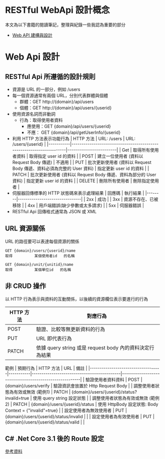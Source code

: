 # RESTful WebApi 設計概念


本文為以下書籍的閱讀筆記，整理與紀錄一些我認為重要的部分

- [Web API 建構與設計](https://www.tenlong.com.tw/products/9789865020590)

<!--more-->

# Web Api 設計

## RESTful Api 所遵循的設計規則

* 資源是 URL 的一部分，例如 /users
* 每一個資源通常有兩個 URL，分別代表群體與個體
    * 群體：GET http://{domain}/api/users
    * 個體：GET http://{domain}/api/users/{userid}
* 使用資源名詞而非動詞
    * 行為：取得使用者資料
        * 應使用：GET {domain}/api/users/{userid}
        * 不應：  GET {domain}/api/getUserInfo/{userid}
* 利用 HTTP 方法表示功能行為
    | HTTP 方法 | URL: /users                                                           | URL: /users/{userid}    |
    |-----------|-----------------------------------------------------------------------|-------------------------|
    | Get       | 取得所有使用者資料                                                    | 取得指定 user id 的資料 |
    | POST      | 建立一位使用者 (資料以 Request Body 傳遞)                             | 不適用                  |
    | PUT       | 批次更新使用者 (資料以 Request Body 傳遞、資料必須為完整的 User 資料) | 指定更新 user id 的資料 |
    | PATCH     | 批次更新使用者 (資料以 Request Body 傳遞、資料為部分的 User 資料)     | 指定更新 user id 的資料 |
    | DELETE    | 刪除所有使用者                                                        | 刪除指定使用者          |
* 伺服器回傳標準的 HTTP 狀態碼來表示處理結果
    | 回應碼 | 執行結果                       |
    |--------|--------------------------------|
    | 2xx    | 成功                           |
    | 3xx    | 資源不存在、已被移除           |
    | 4xx    | 用戶端錯誤(缺少參數或太多請求) |
    | 5xx    | 伺服器錯誤                     |
* RESTful Api 回傳格式通常為 JSON 或 XML

## URL 資源關係

URL 的路徑要可以表達每個資源的關係

    GET {domain}/users/{userid}/name
    取得          某個使用者id   的名稱

    GET {domain}/unit/{unitid}/name
    取得          某個單位id   的名稱

## 非 CRUD 操作

以 HTTP 行為表示與資料的互動關係，以後續的資源欄位表示要進行的行為

| HTTP 方法 | 對應行為                                                 |
|-----------|----------------------------------------------------------|
| POST      | 驗證、比較等無更新資料的行為                             |
| PUT       | URL 即代表行為                                           |
| PATCH     | 依據 query string 或是 request body 內的資料決定行為結果 |

範例
| 預期行為                           | HTTP 方法 | URL                                         | 備註                                                    |
|------------------------------------|-----------|---------------------------------------------|---------------------------------------------------------|
| 驗證使用者資料資料                 | POST      | {domain}/users/verify                       | 驗證資訊會放置於 Http Request Body                      |
| 調整使用者狀態為有效或無效 (範例1) | PATCH     | {domain}/users/{userid}/status?invalid=true | 使用 query string 設定狀態                              |
| 調整使用者狀態為有效或無效 (範例2) | PATCH     | {domain}/users/{userid}/status              | 使用 HttpBody 設定狀態: Body Context = {"invalid"=true} |
| 設定使用者為無效使用者             | PUT       | {domain}/users/{userid}/status/invalid      |                                                         |
| 設定使用者為有效使用者             | PUT       | {domain}/users/{userid}/status/valid        |                                                         |

## C# .Net Core 3.1 後的 Route 設定

[參考資料](https://docs.microsoft.com/zh-tw/aspnet/core/mvc/controllers/routing?view=aspnetcore-5.0)

